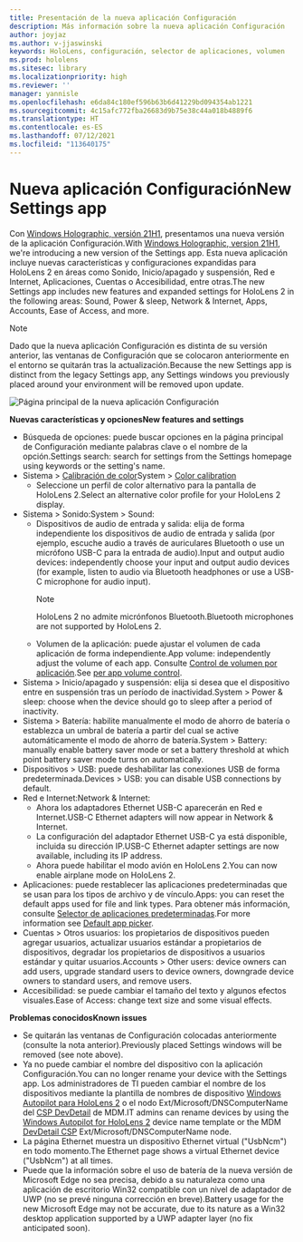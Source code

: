 ```yaml
---
title: Presentación de la nueva aplicación Configuración
description: Más información sobre la nueva aplicación Configuración
author: joyjaz
ms.author: v-jjaswinski
keywords: HoloLens, configuración, selector de aplicaciones, volumen
ms.prod: hololens
ms.sitesec: library
ms.localizationpriority: high
ms.reviewer: ''
manager: yannisle
ms.openlocfilehash: e6da84c180ef596b63b6d41229bd094354ab1221
ms.sourcegitcommit: 4c15afc772fba26683d9b75e38c44a018b4889f6
ms.translationtype: HT
ms.contentlocale: es-ES
ms.lasthandoff: 07/12/2021
ms.locfileid: "113640175"
---
```

# <a name="new-settings-app"></a><span data-ttu-id="7aae8-104">Nueva aplicación Configuración</span><span class="sxs-lookup"><span data-stu-id="7aae8-104">New Settings app</span></span>

<span data-ttu-id="7aae8-105">Con [Windows Holographic, versión 21H1](hololens-release-notes.md#windows-holographic-version-21h1), presentamos una nueva versión de la aplicación Configuración.</span><span class="sxs-lookup"><span data-stu-id="7aae8-105">With [Windows Holographic, version 21H1](hololens-release-notes.md#windows-holographic-version-21h1), we're introducing a new version of the Settings app.</span></span> <span data-ttu-id="7aae8-106">Esta nueva aplicación incluye nuevas características y configuraciones expandidas para HoloLens 2 en áreas como Sonido, Inicio/apagado y suspensión, Red e Internet, Aplicaciones, Cuentas o Accesibilidad, entre otras.</span><span class="sxs-lookup"><span data-stu-id="7aae8-106">The new Settings app includes new features and expanded settings for HoloLens 2 in the following areas: Sound, Power & sleep, Network & Internet, Apps, Accounts, Ease of Access, and more.</span></span>

> [!NOTE]
> <span data-ttu-id="7aae8-107">Dado que la nueva aplicación Configuración es distinta de su versión anterior, las ventanas de Configuración que se colocaron anteriormente en el entorno se quitarán tras la actualización.</span><span class="sxs-lookup"><span data-stu-id="7aae8-107">Because the new Settings app is distinct from the legacy Settings app, any Settings windows you previously placed around your environment will be removed upon update.</span></span>

![Página principal de la nueva aplicación Configuración](images/new-settings-app.png)

<span data-ttu-id="7aae8-109">**Nuevas características y opciones**</span><span class="sxs-lookup"><span data-stu-id="7aae8-109">**New features and settings**</span></span>
- <span data-ttu-id="7aae8-110">Búsqueda de opciones: puede buscar opciones en la página principal de Configuración mediante palabras clave o el nombre de la opción.</span><span class="sxs-lookup"><span data-stu-id="7aae8-110">Settings search: search for settings from the Settings homepage using keywords or the setting's name.</span></span>
- <span data-ttu-id="7aae8-111">Sistema > [Calibración de color](hololens2-display.md#how-to-use-display-color-calibration)</span><span class="sxs-lookup"><span data-stu-id="7aae8-111">System > [Color calibration](hololens2-display.md#how-to-use-display-color-calibration)</span></span>
    - <span data-ttu-id="7aae8-112">Seleccione un perfil de color alternativo para la pantalla de HoloLens 2.</span><span class="sxs-lookup"><span data-stu-id="7aae8-112">Select an alternative color profile for your HoloLens 2 display.</span></span>
- <span data-ttu-id="7aae8-113">Sistema > Sonido:</span><span class="sxs-lookup"><span data-stu-id="7aae8-113">System > Sound:</span></span>
  - <span data-ttu-id="7aae8-114">Dispositivos de audio de entrada y salida: elija de forma independiente los dispositivos de audio de entrada y salida (por ejemplo, escuche audio a través de auriculares Bluetooth o use un micrófono USB-C para la entrada de audio).</span><span class="sxs-lookup"><span data-stu-id="7aae8-114">Input and output audio devices: independently choose your input and output audio devices (for example, listen to audio via Bluetooth headphones or use a USB-C microphone for audio input).</span></span>
    > [!NOTE]
    > <span data-ttu-id="7aae8-115">HoloLens 2 no admite micrónfonos Bluetooth.</span><span class="sxs-lookup"><span data-stu-id="7aae8-115">Bluetooth microphones are not supported by HoloLens 2.</span></span>
  - <span data-ttu-id="7aae8-116">Volumen de la aplicación: puede ajustar el volumen de cada aplicación de forma independiente.</span><span class="sxs-lookup"><span data-stu-id="7aae8-116">App volume: independently adjust the volume of each app.</span></span> <span data-ttu-id="7aae8-117">Consulte [Control de volumen por aplicación](holographic-home.md#per-app-volume-control).</span><span class="sxs-lookup"><span data-stu-id="7aae8-117">See [per app volume control](holographic-home.md#per-app-volume-control).</span></span>
- <span data-ttu-id="7aae8-118">Sistema > Inicio/apagado y suspensión: elija si desea que el dispositivo entre en suspensión tras un período de inactividad.</span><span class="sxs-lookup"><span data-stu-id="7aae8-118">System > Power & sleep: choose when the device should go to sleep after a period of inactivity.</span></span>
- <span data-ttu-id="7aae8-119">Sistema > Batería: habilite manualmente el modo de ahorro de batería o establezca un umbral de batería a partir del cual se active automáticamente el modo de ahorro de batería.</span><span class="sxs-lookup"><span data-stu-id="7aae8-119">System > Battery: manually enable battery saver mode or set a battery threshold at which point battery saver mode turns on automatically.</span></span>
- <span data-ttu-id="7aae8-120">Dispositivos > USB: puede deshabilitar las conexiones USB de forma predeterminada.</span><span class="sxs-lookup"><span data-stu-id="7aae8-120">Devices > USB: you can disable USB connections by default.</span></span>
- <span data-ttu-id="7aae8-121">Red e Internet:</span><span class="sxs-lookup"><span data-stu-id="7aae8-121">Network & Internet:</span></span>
  - <span data-ttu-id="7aae8-122">Ahora los adaptadores Ethernet USB-C aparecerán en Red e Internet.</span><span class="sxs-lookup"><span data-stu-id="7aae8-122">USB-C Ethernet adapters will now appear in Network & Internet.</span></span>
  - <span data-ttu-id="7aae8-123">La configuración del adaptador Ethernet USB-C ya está disponible, incluida su dirección IP.</span><span class="sxs-lookup"><span data-stu-id="7aae8-123">USB-C Ethernet adapter settings are now available, including its IP address.</span></span>
  - <span data-ttu-id="7aae8-124">Ahora puede habilitar el modo avión en HoloLens 2.</span><span class="sxs-lookup"><span data-stu-id="7aae8-124">You can now enable airplane mode on HoloLens 2.</span></span>
- <span data-ttu-id="7aae8-125">Aplicaciones: puede restablecer las aplicaciones predeterminadas que se usan para los tipos de archivo y de vínculo.</span><span class="sxs-lookup"><span data-stu-id="7aae8-125">Apps: you can reset the default apps used for file and link types.</span></span> <span data-ttu-id="7aae8-126">Para obtener más información, consulte [Selector de aplicaciones predeterminadas](holographic-home.md#default-app-picker).</span><span class="sxs-lookup"><span data-stu-id="7aae8-126">For more information see [Default app picker](holographic-home.md#default-app-picker).</span></span>
- <span data-ttu-id="7aae8-127">Cuentas > Otros usuarios: los propietarios de dispositivos pueden agregar usuarios, actualizar usuarios estándar a propietarios de dispositivos, degradar los propietarios de dispositivos a usuarios estándar y quitar usuarios.</span><span class="sxs-lookup"><span data-stu-id="7aae8-127">Accounts > Other users: device owners can add users, upgrade standard users to device owners, downgrade device owners to standard users, and remove users.</span></span>
- <span data-ttu-id="7aae8-128">Accesibilidad: se puede cambiar el tamaño del texto y algunos efectos visuales.</span><span class="sxs-lookup"><span data-stu-id="7aae8-128">Ease of Access: change text size and some visual effects.</span></span>

<span data-ttu-id="7aae8-129">**Problemas conocidos**</span><span class="sxs-lookup"><span data-stu-id="7aae8-129">**Known issues**</span></span>
- <span data-ttu-id="7aae8-130">Se quitarán las ventanas de Configuración colocadas anteriormente (consulte la nota anterior).</span><span class="sxs-lookup"><span data-stu-id="7aae8-130">Previously placed Settings windows will be removed (see note above).</span></span>
- <span data-ttu-id="7aae8-131">Ya no puede cambiar el nombre del dispositivo con la aplicación Configuración.</span><span class="sxs-lookup"><span data-stu-id="7aae8-131">You can no longer rename your device with the Settings app.</span></span> <span data-ttu-id="7aae8-132">Los administradores de TI pueden cambiar el nombre de los dispositivos mediante la plantilla de nombres de dispositivo [Windows Autopilot para HoloLens 2](hololens2-autopilot.md) o el nodo Ext/Microsoft/DNSComputerName del [CSP DevDetail](/windows/client-management/mdm/devdetail-csp) de MDM.</span><span class="sxs-lookup"><span data-stu-id="7aae8-132">IT admins can rename devices by using the [Windows Autopilot for HoloLens 2](hololens2-autopilot.md) device name template or the MDM [DevDetail CSP](/windows/client-management/mdm/devdetail-csp) Ext/Microsoft/DNSComputerName node.</span></span>
- <span data-ttu-id="7aae8-133">La página Ethernet muestra un dispositivo Ethernet virtual ("UsbNcm") en todo momento.</span><span class="sxs-lookup"><span data-stu-id="7aae8-133">The Ethernet page shows a virtual Ethernet device ("UsbNcm") at all times.</span></span>
- <span data-ttu-id="7aae8-134">Puede que la información sobre el uso de batería de la nueva versión de Microsoft Edge no sea precisa, debido a su naturaleza como una aplicación de escritorio Win32 compatible con un nivel de adaptador de UWP (no se prevé ninguna corrección en breve).</span><span class="sxs-lookup"><span data-stu-id="7aae8-134">Battery usage for the new Microsoft Edge may not be accurate, due to its nature as a Win32 desktop application supported by a UWP adapter layer (no fix anticipated soon).</span></span>

